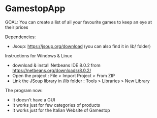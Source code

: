 # GamestopApp
GOAL: You can create a list of all your favourite games to keep an eye at their prices

Dependencies:
- Jsoup: https://jsoup.org/download (you can also find it in lib/ folder)

Instructions for Windows & Linux
- download & install Netbeans IDE 8.0.2 from https://netbeans.org/downloads/8.0.2/
- Open the project : File > Import Project > From ZIP
- Link the JSoup library in /lib folder : Tools > Libraries > New Library 

The program now:
- It doesn't have a GUI
- It works just for few categories of products
- It works just for the Italian Website of Gamestop
